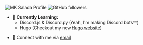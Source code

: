 <!--
### Hi there 👋

**tinasalada/tinasalada** is a ✨ _special_ ✨ repository because its `README.md` (this file) appears on your GitHub profile.

Here are some ideas to get you started:

- 🔭 I’m currently working on ...
- 🌱 I’m currently learning ...
- 👯 I’m looking to collaborate on ...
- 🤔 I’m looking for help with ...
- 💬 Ask me about ...
- 📫 How to reach me: ...
- 😄 Pronouns: ...
- ⚡ Fun fact: ...
-->


![MK Salada Profile](https://komarev.com/ghpvc/?username=tinasalada)
![GitHub followers](https://img.shields.io/github/followers/tinasalada?label=Follow&style=social)

- 🌱 **Currently Learning:**
  + Discord.js & Discord.py (Yeah, I'm making Discord bots^^)
  + Hugo (Checkout my new [Hugo website][website])
<!-- - 🥅 **2021 Goals:** Finish CS50W -->
- 📧 Connect with me via [email][email]

<!-- definitions -->
[email]: mailto:x9jrimkt7@mozmail.com
[website]: https://tinasalada.tk
